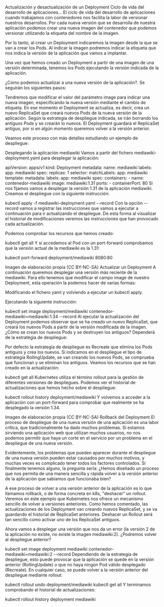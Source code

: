Actualización y desactualización de un Deployment
Ciclo de vida del desarrollo de aplicaciones...
El ciclo de vida del desarrollo de aplicaciones cuando trabajamos con contenedores nos facilita la labor de versionar nuestros desarrollos. Por cada nueva versión que se desarrolla de nuestra aplicación podemos crear una nueva imagen del contenedor que podemos versionar utilizando la etiqueta del nombre de la imagen.

Por lo tanto, al crear un Deployment indicaremos la imagen desde la que se van a crear los Pods. Al indicar la imagen podremos indicar la etiqueta que nos indica la versión de la aplicación que vamos a implantar.

Una vez que hemos creado un Deployment a partir de una imagen de una versión determinada, tenemos los Pods ejecutando la versión indicada de la aplicación.

¿Cómo podemos actualizar a una nueva versión de la aplicación?. Se seguirán los siguientes pasos:

Tendremos que modificar el valor del parámetro image para indicar una nueva imagen, especificando la nueva versión mediante el cambio de etiqueta.
En ese momento el Deployment se actualiza, es decir, crea un nuevo ReplicaSet que creará nuevos Pods de la nueva versión de la aplicación.
Según la estrategia de despliegue indicada, se irán borrando los antiguos Pods y se crearán lo nuevos.
El Deployment guardará el ReplicaSet antiguo, por si en algún momento queremos volver a la versión anterior.

Veamos este proceso con más detalles estudiando un ejemplo de despliegue:

Desplegando la aplicación mediawiki
Vamos a partir del fichero mediawiki-deployment.yaml para desplegar la aplicación:

apiVersion: apps/v1
kind: Deployment
metadata:
name: mediawiki
labels:
app: mediawiki
spec:
replicas: 1
selector:
matchLabels:
app: mediawiki
template:
metadata:
labels:
app: mediawiki
spec:
containers: - name: contenedor-mediawiki
image: mediawiki:1.31
ports: - containerPort: 80
Si nos fijamos vamos a desplegar la versión 1.31 de la aplicación mediawiki. Creamos el despliegue con la siguiente instrucción:

kubectl apply -f mediawiki-deployment.yaml --record
Con la opción --record vamos a registrar las instrucciones que vamos a ejecutar a continuación para ir actualizando el despliegue. De esta forma al visualizar el historial de modificaciones veremos las instrucciones que han provocado cada actualización.

Podemos comprobar los recursos que hemos creado:

kubectl get all
Y si accedemos al Pod con un port-forward comprobamos que la versión actual de la mediawiki es la 1.31:

kubectl port-forward deployment/mediawiki 8080:80

Imagen de elaboración propia (CC BY-NC-SA)
Actualizar un Deployment
A continuación queremos desplegar una versión más reciente de la mediawiki. Para ello tenemos que modificar el campo image de nuestro Deployment, esta operación la podemos hacer de varias formas:

Modificando el fichero yaml y volviendo a ejecutar un kubectl apply.

Ejecutando la siguiente instrucción:

kubectl set image deployment/mediawiki contenedor-mediawiki=mediawiki:1.34 --record
Al ejecutar la actualización del Deployment podemos observar que se ha creado un nuevo ReplicaSet, que creará los nuevos Pods a partir de la versión modificada de la imagen. ¿Cómo se crean los nuevos Pods y se destruyen los antiguos? Dependerá de la estratégia de despliegue:

Por defecto la estrategía de despliegue es Recreate que elimina los Pods antiguos y crea los nuevos.
Si indicamos en el despliegue el tipo de estrategia RollingUpdate, se van creando los nuevos Pods, se comprueba que funcionan y se eliminan los antiguos.
Veamos los recursos que se han creado en la actualización:

kubectl get all
Kubernetes utiliza el término rollout para la gestión de diferentes versiones de despliegues. Podemos ver el historial de actualizaciones que hemos hecho sobre el despliegue:

kubectl rollout history deployment/mediawiki
Y volvemos a acceder a la aplicación con un port-forward para comprobar que realmente se ha desplegado la versión 1.34.

Imagen de elaboración propia (CC BY-NC-SA)
Rollback del Deployment
El proceso de despliegue de una nueva versión de una aplicación es una labor crítica, que tradicionalmente ha dado muchos problemas. Si estamos sirviendo una aplicación web que utilizan muchos usuarios, no nos podemos permitir que haya un corte en el servicio por un problema en el despliegue de una nueva versión.

Evidentemente, los problemas que pueden aparecer durante el despliegue de una nueva versión pueden estar causados por muchos motivos, y muchas veces es complicado tener todos los factores controlados. Si finalmente tenemos alguno, la pregunta sería: ¿Hemos diseñado un proceso que nos permita de una manera sencilla y rápida volver a la versión anterior de la aplicación que sabíamos que funcionaba bien?

A ese proceso de volver a una versión anterior de la aplicación es lo que llamamos rollback, o de forma concreta en k8s, "deshacer" un rollout. Veremos en este ejemplo que Kubernetes nos ofrece un mecanismo sencillo de volver a versiones anteriores. Como hemos comentado, las actualizaciones de los Deployment van creando nuevos ReplicaSet, y se va guardando el historial de ReplicaSet anteriores. Deshacer un Rollout será tan sencillo como activar uno de los ReplicaSet antiguos.

Ahora vamos a desplegar una versión que nos da un error (la versión 2 de la aplicación no existe, no existe la imagen mediawiki:2). ¿Podremos volver al despliegue anterior?

kubectl set image deployment mediawiki contenedor-mediawiki=mediawiki:2 --record
Dependiendo de la estrategia de despliegue, esto puede provocar que la aplicación se quede en la versión anterior (RollingUpdate) o que no haya ningún Pod válido desplegado (Recreate). En cualquier caso, se puede volver a la versión anterior del despliegue mediante rollout:

kubectl rollout undo deployment/mediawiki
kubectl get all
Y terminamos comprobando el historial de actualizaciones:

kubectl rollout history deployment mediawiki
